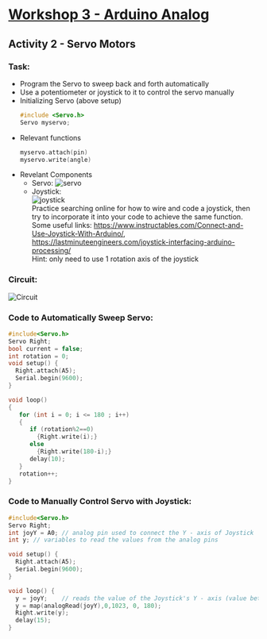 # [Workshop 3 - Arduino Analog](https://bmesbuildteamucla.github.io/workshops/workshop-3--arduino-analog)

## Activity 2 - Servo Motors

### Task:
* Program the Servo to sweep back and forth automatically
* Use a potentiometer or joystick to it to control the servo manually
* Initializing Servo (above setup)
  ```c++
  #include <Servo.h>
  Servo myservo;
  ```
* Relevant functions
  ```c++
  myservo.attach(pin)
  myservo.write(angle)
  ```
* Revelant Components
  - Servo:
  ![servo](https://github.com/bmesbuildteamucla/bmesbuildteamucla.github.io/assets/134753006/26b289cf-f71f-4741-aeb1-097a82c9a46c)
  - Joystick:<br>
  ![joystick](https://github.com/bmesbuildteamucla/bmesbuildteamucla.github.io/assets/134753006/4e8bd64d-5d6d-433a-b8ff-780cd6b8e361)
  <br>Practice searching online for how to wire and code a joystick, then try to incorporate it into your code to achieve the same function.
  Some useful links: https://www.instructables.com/Connect-and-Use-Joystick-With-Arduino/, https://lastminuteengineers.com/joystick-interfacing-arduino-processing/
  <br> Hint: only need to use 1 rotation axis of the joystick

### Circuit: 
![Circuit](https://bmesbuildteamucla.github.io/workshops/workshop-3--arduino-analog/activity-2--servo-motor/W3A2_Circuit.JPG)

### Code to Automatically Sweep Servo:
```c++
#include<Servo.h>
Servo Right;
bool current = false;
int rotation = 0;
void setup() {
  Right.attach(A5);
  Serial.begin(9600);
}

void loop()
{
   for (int i = 0; i <= 180 ; i++)
   {
      if (rotation%2==0)
        {Right.write(i);}
      else
        {Right.write(180-i);}
      delay(10);
   }
   rotation++;
}
```

### Code to Manually Control Servo with Joystick:
```c++
#include<Servo.h>
Servo Right;
int joyY = A0; // analog pin used to connect the Y - axis of Joystick
int y; // variables to read the values from the analog pins

void setup() {
  Right.attach(A5);
  Serial.begin(9600);
}

void loop() {
  y = joyY;    // reads the value of the Joystick's Y - axis (value between 0 and 1023)
  y = map(analogRead(joyY),0,1023, 0, 180);
  Right.write(y);
  delay(15);
}
```

